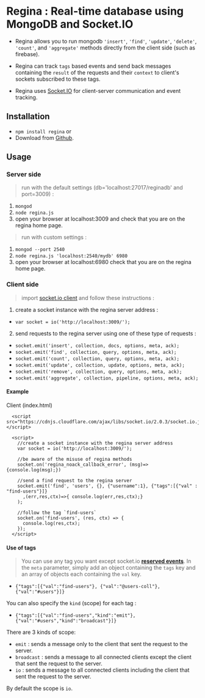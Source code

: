 # Regina : Real-time database using MongoDB and Socket.IO

* Regina allows you to run mongodb 
`'insert'`, `'find'`, `'update'`, `'delete'`, `'count'`, and `'aggregate'` methods directly from the client side (such as firebase).

* Regina can track `tags` based events and send back messages containing the `result` of the requests and their `context` to client's sockets subscribed to these tags.

* Regina uses [Socket.IO](https://socket.io/) for client-server communication and event tracking.


## Installation

* `npm install regina` or
*  Download from [Github](https://github.com/tutanck/Regina).


## Usage

### Server side

> run with the default settings (db='localhost:27017/reginadb' and port=3009) : 
1. `mongod`
2. `node regina.js`
3. open your browser at localhost:3009 and check that you are on the regina home page. 


> run with custom settings :
1. `mongod --port 2540`
2. `node regina.js 'localhost:2540/mydb' 6980` 
3. open your browser at localhost:6980 check that you are on the regina home page.


### Client side

> import [socket.io client](https://socket.io/blog/) and follow these instructions : 
1. create a socket instance with the regina server address :
* `var socket = io('http://localhost:3009/');`
2. send requests to the regina server using one of these type of requests :
* `socket.emit('insert', collection, docs, options, meta, ack);`
* `socket.emit('find', collection, query, options, meta, ack);`
* `socket.emit('count', collection, query, options, meta, ack);`
* `socket.emit('update', collection, update, options, meta, ack);`
* `socket.emit('remove', collection, query, options, meta, ack);`
* `socket.emit('aggregate', collection, pipeline, options, meta, ack);`

#### Example 

Client (index.html) 

```
  <script src="https://cdnjs.cloudflare.com/ajax/libs/socket.io/2.0.3/socket.io.js"></script>

  <script>
    //create a socket instance with the regina server address 
    var socket = io('http://localhost:3009/');
    
    //be aware of the misuse of regina methods
    socket.on('regina_noack_callback_error', (msg)=>{console.log(msg);})
    
    //send a find request to the regina server
    socket.emit('find', 'users', {}, {"username":1}, {"tags":[{"val" : "find-users"}]} 
      ,(err,res,ctx)=>{ console.log(err,res,ctx);}
    );
    
    //follow the tag `find-users`
    socket.on('find-users', (res, ctx) => {
      console.log(res,ctx);
    });    
  </script>
```

#### Use of tags

> You can use any tag you want except socket.io **[reserved events](https://socket.io/docs/emit-cheatsheet/#)**.
In the `meta` parameter, simply add an object containing the `tags` key and an array of objects each containing the `val` key.
* `{"tags":[{"val":"find-users"}, {"val":"@users-coll"}, {"val":"#users"}]}`

You can also specify the `kind` (scope) for each tag : 
* `{"tags":[{"val":"find-users","kind":"emit"}, {"val":"#users","kind":"broadcast"}]}`

There are 3 kinds of scope:
* `emit` : sends a message only to the client that sent the request to the server.
* `broadcast` : sends a message to all connected clients except the client that sent the request to the server.
* `io` : sends a message to all connected clients including the client that sent the request to the server.

By default the scope is `io`.
